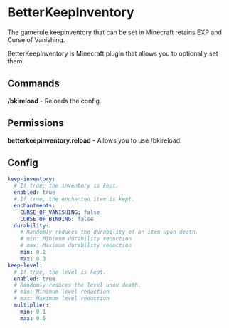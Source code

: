 # BetterKeepInventory

The gamerule keepinventory that can be set in Minecraft retains EXP and Curse of Vanishing.

BetterKeepInventory is Minecraft plugin that allows you to optionally set them.

## Commands

**/bkireload** - Reloads the config.

## Permissions

**betterkeepinventory.reload** - Allows you to use /bkireload.

## Config

```yaml
keep-inventory:
  # If true, the inventory is kept.
  enabled: true
  # If true, the enchanted item is kept.
  enchantments:
    CURSE_OF_VANISHING: false
    CURSE_OF_BINDING: false
  durability:
    # Randomly reduces the durability of an item upon death.
    # min: Minimum durability reduction
    # max: Maximum durability reduction
    min: 0.1
    max: 0.3
keep-level:
  # If true, the level is kept.
  enabled: true
  # Randomly reduces the level upon death.
  # min: Minimum level reduction
  # max: Maximum level reduction
  multiplier:
    min: 0.1
    max: 0.5

```
